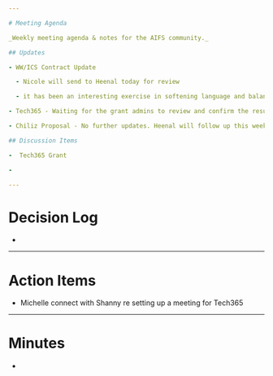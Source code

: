 ```yaml
---

# Meeting Agenda

_Weekly meeting agenda & notes for the AIFS community._

## Updates

- WW/ICS Contract Update

  - Nicole will send to Heenal today for review

  - it has been an interesting exercise in softening language and balancing needs/freedoms in the contract language

- Tech365 - Waiting for the grant admins to review and confirm the results of the voting round

- Chiliz Proposal - No further updates. Heenal will follow up this week.

## Discussion Items

-  Tech365 Grant

- 

---
```


# Decision Log

- 

---

# Action Items

- Michelle connect with Shanny re setting up a meeting for Tech365

---

# Minutes

- 	
